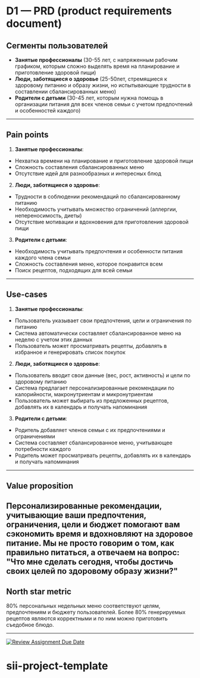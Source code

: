 # D1 — PRD (product requirements document)

## Сегменты пользователей

- **Занятые профессионалы** (30-55 лет, с напряженным рабочим графиком, которым сложно выделять время на планирование и приготовление здоровой пищи)
- **Люди, заботящиеся о здоровье** (25-50лет, стремящиеся к здоровому питанию и образу жизни, но испытывающие трудности в составлении сбалансированных меню)
- **Родители с детьми** (30-45 лет, которым нужна помощь в организации питания для всех членов семьи с учетом предпочтений и особенностей каждого)

---

## Pain points
1. **Занятые профессионалы**:
-	Нехватка времени на планирование и приготовление здоровой пищи
-	Сложность составления сбалансированных меню
-	Отсутствие идей для разнообразных и интересных блюд
2. **Люди, заботящиеся о здоровье**:
-	Трудности в соблюдении рекомендаций по сбалансированному питанию
-	Необходимость учитывать множество ограничений (аллергии, непереносимость, диеты)
-	Отсутствие мотивации и вдохновения для приготовления здоровой пищи
3. **Родители с детьми**:
-	Необходимость учитывать предпочтения и особенности питания каждого члена семьи
-	Сложность составления меню, которое понравится всем
-	Поиск рецептов, подходящих для всей семьи

---

## Use-cases
1.	**Занятые профессионалы**:
-	Пользователь указывает свои предпочтения, цели и ограничения по питанию
-	Система автоматически составляет сбалансированное меню на неделю с учетом этих данных
-	Пользователь может просматривать рецепты, добавлять в избранное и генерировать список покупок
   2. **Люди, заботящиеся о здоровье**:
-	Пользователь вводит свои данные (вес, рост, активность) и цели по здоровому питанию
-	Система предлагает персонализированные рекомендации по калорийности, макронутриентам и микронутриентам
-	Пользователь может выбирать из предложенных рецептов, добавлять их в календарь и получать напоминания
   3. **Родители с детьми**:
-	Родитель добавляет членов семьи с их предпочтениями и ограничениями
-	Система составляет сбалансированное меню, учитывающее потребности каждого
-	Родитель может просматривать рецепты, добавлять их в календарь и получать напоминания

---

## Value proposition

Персонализированные рекомендации, учитывающие ваши предпочтения, ограничения, цели и бюджет помогают вам сэкономить время и вдохновляют на здоровое питание. Мы не просто говорим о том, как правильно питаться, а отвечаем на вопрос: "Что мне сделать сегодня, чтобы достичь своих целей по здоровому образу жизни?"
---

## North star metric

80% персональных недельных меню соответствуют целям, предпочтениям и бюджету пользователей. Более 80% генерируемых рецептов являются корректными и по ним можно приготовить съедобное блюдо.

---

[![Review Assignment Due Date](https://classroom.github.com/assets/deadline-readme-button-22041afd0340ce965d47ae6ef1cefeee28c7c493a6346c4f15d667ab976d596c.svg)](https://classroom.github.com/a/P3ZvldYO)
# sii-project-template

